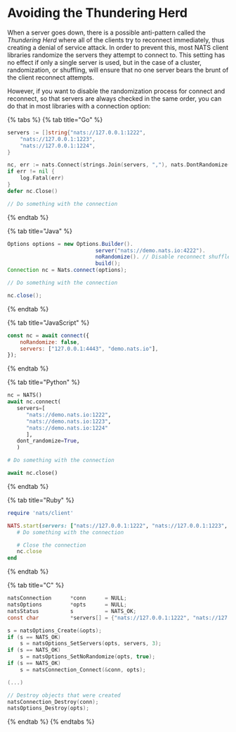 # Avoiding the Thundering Herd

When a server goes down, there is a possible anti-pattern called the _Thundering Herd_ where all of the clients try to reconnect immediately, thus creating a denial of service attack. In order to prevent this, most NATS client libraries randomize the servers they attempt to connect to. This setting has no effect if only a single server is used, but in the case of a cluster, randomization, or shuffling, will ensure that no one server bears the brunt of the client reconnect attempts.

However, if you want to disable the randomization process for connect and reconnect, so that servers are always checked in the same order, you can do that in most libraries with a connection option:

{% tabs %}
{% tab title="Go" %}
```go
servers := []string{"nats://127.0.0.1:1222",
    "nats://127.0.0.1:1223",
    "nats://127.0.0.1:1224",
}

nc, err := nats.Connect(strings.Join(servers, ","), nats.DontRandomize())
if err != nil {
    log.Fatal(err)
}
defer nc.Close()

// Do something with the connection
```
{% endtab %}

{% tab title="Java" %}
```java
Options options = new Options.Builder().
                            server("nats://demo.nats.io:4222").
                            noRandomize(). // Disable reconnect shuffle
                            build();
Connection nc = Nats.connect(options);

// Do something with the connection

nc.close();
```
{% endtab %}

{% tab title="JavaScript" %}
```javascript
const nc = await connect({
    noRandomize: false,
    servers: ["127.0.0.1:4443", "demo.nats.io"],
});
```
{% endtab %}

{% tab title="Python" %}
```python
nc = NATS()
await nc.connect(
   servers=[
      "nats://demo.nats.io:1222",
      "nats://demo.nats.io:1223",
      "nats://demo.nats.io:1224"
      ],
   dont_randomize=True,
   )

# Do something with the connection

await nc.close()
```
{% endtab %}

{% tab title="Ruby" %}
```ruby
require 'nats/client'

NATS.start(servers: ["nats://127.0.0.1:1222", "nats://127.0.0.1:1223", "nats://127.0.0.1:1224"], dont_randomize_servers: true) do |nc|
   # Do something with the connection

   # Close the connection
   nc.close
end
```
{% endtab %}

{% tab title="C" %}
```c
natsConnection      *conn      = NULL;
natsOptions         *opts      = NULL;
natsStatus          s          = NATS_OK;
const char          *servers[] = {"nats://127.0.0.1:1222", "nats://127.0.0.1:1223", "nats://127.0.0.1:1224"};

s = natsOptions_Create(&opts);
if (s == NATS_OK)
    s = natsOptions_SetServers(opts, servers, 3);
if (s == NATS_OK)
    s = natsOptions_SetNoRandomize(opts, true);
if (s == NATS_OK)
    s = natsConnection_Connect(&conn, opts);

(...)

// Destroy objects that were created
natsConnection_Destroy(conn);
natsOptions_Destroy(opts);
```
{% endtab %}
{% endtabs %}

